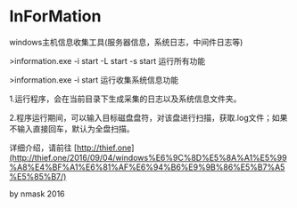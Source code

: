 # InForMation
windows主机信息收集工具(服务器信息，系统日志，中间件日志等)

\>information.exe -i start -L start -s start  运行所有功能

\>information.exe -i start  运行收集系统信息功能

1.运行程序，会在当前目录下生成采集的日志以及系统信息文件夹。

2.程序运行期间，可以输入目标磁盘盘符，对该盘进行扫描，获取.log文件；如果不输入直接回车，默认为全盘扫描。

详细介绍，请前往  [http://thief.one](http://thief.one/2016/09/04/windows%E6%9C%8D%E5%8A%A1%E5%99%A8%E4%BF%A1%E6%81%AF%E6%94%B6%E9%9B%86%E5%B7%A5%E5%85%B7/)

by nmask 2016
